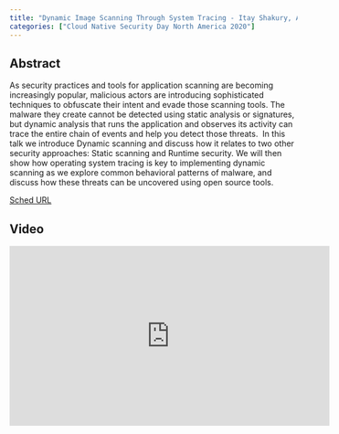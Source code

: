 ```yaml
---
title: "Dynamic Image Scanning Through System Tracing - Itay Shakury, Aqua Security"
categories: ["Cloud Native Security Day North America 2020"]
---
```


## Abstract

As security practices and tools for application scanning are becoming increasingly popular, malicious actors are introducing sophisticated techniques to obfuscate their intent and evade those scanning tools. The malware they create cannot be detected using static analysis or signatures, but dynamic analysis that runs the application and observes its activity can trace the entire chain of events and help you detect those threats.  In this talk we introduce Dynamic scanning and discuss how it relates to two other security approaches: Static scanning and Runtime security. We will then show how operating system tracing is key to implementing dynamic scanning as we explore common behavioral patterns of malware, and discuss how these threats can be uncovered using open source tools.

[Sched URL](https://cnsdna20.sched.com/event/9119c1546abb1e1e1e97ade5c3594bdc)

## Video

<iframe width='560' height='315' src='https://www.youtube.com/embed/_N_knaHCAv8' frameborder='0' allow='accelerometer; autoplay; encrypted-media; gyroscope; picture-in-picture' allowfullscreen></iframe>
